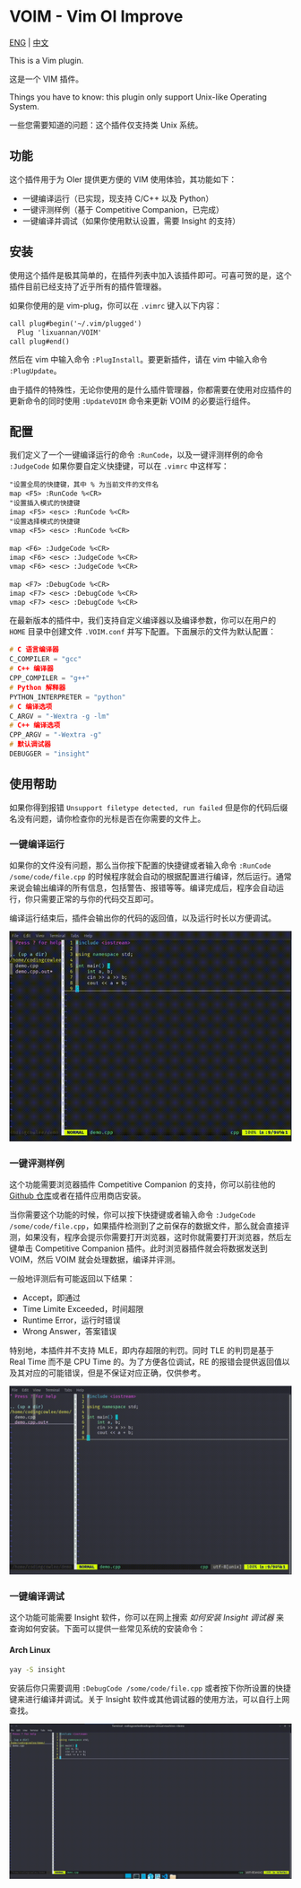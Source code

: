 # VOIM - Vim OI Improve

[ENG](./README.md) | [中文](./README_zh.md)

This is a Vim plugin.

这是一个 VIM 插件。

Things you have to know: this plugin only support Unix-like Operating System.

一些您需要知道的问题：这个插件仅支持类 Unix 系统。

## 功能

这个插件用于为 OIer 提供更方便的 VIM 使用体验，其功能如下：

- 一键编译运行（已实现，现支持 C/C++ 以及 Python）
- 一键评测样例（基于 Competitive Companion，已完成）
- 一键编译并调试（如果你使用默认设置，需要 Insight 的支持）

## 安装

使用这个插件是极其简单的，在插件列表中加入该插件即可。可喜可贺的是，这个插件目前已经支持了近乎所有的插件管理器。

如果你使用的是 vim-plug，你可以在 `.vimrc` 键入以下内容：

```vimrc
call plug#begin('~/.vim/plugged')
  Plug 'lixuannan/VOIM'
call plug#end()
```

然后在 vim 中输入命令 `:PlugInstall`。要更新插件，请在 vim 中输入命令 `:PlugUpdate`。

由于插件的特殊性，无论你使用的是什么插件管理器，你都需要在使用对应插件的更新命令的同时使用 `:UpdateVOIM` 命令来更新 VOIM 的必要运行组件。 

## 配置

我们定义了一个一键编译运行的命令 `:RunCode`，以及一键评测样例的命令 `:JudgeCode` 如果你要自定义快捷键，可以在 `.vimrc` 中这样写：

```vimrc
"设置全局的快捷键，其中 % 为当前文件的文件名
map <F5> :RunCode %<CR>
"设置插入模式的快捷键
imap <F5> <esc> :RunCode %<CR>
"设置选择模式的快捷键
vmap <F5> <esc> :RunCode %<CR>

map <F6> :JudgeCode %<CR>
imap <F6> <esc> :JudgeCode %<CR>
vmap <F6> <esc> :JudgeCode %<CR>

map <F7> :DebugCode %<CR>
imap <F7> <esc> :DebugCode %<CR>
vmap <F7> <esc> :DebugCode %<CR>
```

在最新版本的插件中，我们支持自定义编译器以及编译参数，你可以在用户的 `HOME` 目录中创建文件 `.VOIM.conf` 并写下配置。下面展示的文件为默认配置：

```cpp
# C 语言编译器
C_COMPILER = "gcc"
# C++ 编译器
CPP_COMPILER = "g++"
# Python 解释器
PYTHON_INTERPRETER = "python"
# C 编译选项
C_ARGV = "-Wextra -g -lm"
# C++ 编译选项
CPP_ARGV = "-Wextra -g"
# 默认调试器
DEBUGGER = "insight"
```

## 使用帮助

如果你得到报错 `Unsupport filetype detected, run failed` 但是你的代码后缀名没有问题，请你检查你的光标是否在你需要的文件上。

### 一键编译运行

如果你的文件没有问题，那么当你按下配置的快捷键或者输入命令 `:RunCode /some/code/file.cpp` 的时候程序就会自动的根据配置进行编译，然后运行。通常来说会输出编译的所有信息，包括警告、报错等等。编译完成后，程序会自动运行，你只需要正常的与你的代码交互即可。

编译运行结束后，插件会输出你的代码的返回值，以及运行时长以方便调试。

![](./demo/demo-run-code.gif)

### 一键评测样例

这个功能需要浏览器插件 Competitive Companion 的支持，你可以前往他的 [Github 仓库](https://github.com/jmerle/competitive-companion)或者在插件应用商店安装。

当你需要这个功能的时候，你可以按下快捷键或者输入命令 `:JudgeCode /some/code/file.cpp`，如果插件检测到了之前保存的数据文件，那么就会直接评测，如果没有，程序会提示你需要打开浏览器，这时你就需要打开浏览器，然后左键单击 Competitive Companion 插件。此时浏览器插件就会将数据发送到 VOIM，然后 VOIM 就会处理数据，编译并评测。

一般地评测后有可能返回以下结果：

- Accept，即通过
- Time Limite Exceeded，时间超限
- Runtime Error，运行时错误
- Wrong Answer，答案错误

特别地，本插件并不支持 MLE，即内存超限的判罚。同时 TLE 的判罚是基于 Real Time 而不是 CPU Time 的。为了方便各位调试，RE 的报错会提供返回值以及其对应的可能错误，但是不保证对应正确，仅供参考。

![](./demo/demo-judge-code.gif)

### 一键编译调试

这个功能可能需要 Insight 软件，你可以在网上搜索 *如何安装 Insight 调试器* 来查询如何安装。下面可以提供一些常见系统的安装命令：

#### Arch Linux

```bash
yay -S insight
```

安装后你只需要调用 `:DebugCode /some/code/file.cpp` 或者按下你所设置的快捷键来进行编译并调试。关于 Insight 软件或其他调试器的使用方法，可以自行上网查找。

![](./demo/demo-debug-code.gif)

